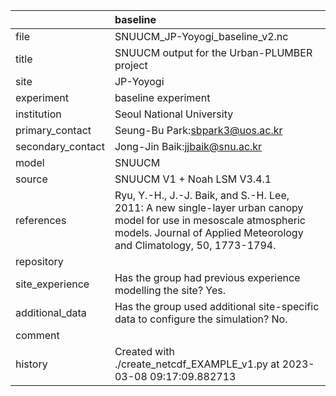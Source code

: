 |                   | baseline                                                                                                                                                                                   |
|:------------------|:-------------------------------------------------------------------------------------------------------------------------------------------------------------------------------------------|
| file              | SNUUCM_JP-Yoyogi_baseline_v2.nc                                                                                                                                                            |
| title             | SNUUCM output for the Urban-PLUMBER project                                                                                                                                                |
| site              | JP-Yoyogi                                                                                                                                                                                  |
| experiment        | baseline experiment                                                                                                                                                                        |
| institution       | Seoul National University                                                                                                                                                                  |
| primary_contact   | Seung-Bu Park:sbpark3@uos.ac.kr                                                                                                                                                            |
| secondary_contact | Jong-Jin Baik:jjbaik@snu.ac.kr                                                                                                                                                             |
| model             | SNUUCM                                                                                                                                                                                     |
| source            | SNUUCM V1 + Noah LSM V3.4.1                                                                                                                                                                |
| references        | Ryu, Y.-H., J.-J. Baik, and S.-H. Lee, 2011: A new single-layer urban canopy model for use in mesoscale atmospheric models. Journal of Applied Meteorology and Climatology, 50, 1773-1794. |
| repository        |                                                                                                                                                                                            |
| site_experience   | Has the group had previous experience modelling the site? Yes.                                                                                                                             |
| additional_data   | Has the group used additional site-specific data to configure the simulation? No.                                                                                                          |
| comment           |                                                                                                                                                                                            |
| history           | Created with ./create_netcdf_EXAMPLE_v1.py at 2023-03-08 09:17:09.882713                                                                                                                   |
